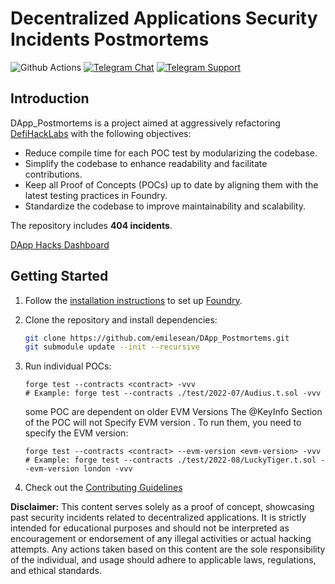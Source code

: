 # Decentralized Applications Security Incidents Postmortems

![Github Actions][workflow] [![Telegram Chat][tg-badge]][tg-url] [![Telegram Support][tg-support-badge]][tg-support-url]

[workflow]: https://img.shields.io/github/actions/workflow/status/emilesean/DApp_Postmortems/actions.yml
[tg-badge]: https://img.shields.io/endpoint?color=neon&logo=telegram&label=chat&style=flat-square&url=https%3A%2F%2Ftg.sumanjay.workers.dev%2FDApp_Postmortems
[tg-url]: https://t.me/DApp_Postmortems
[tg-support-badge]: https://img.shields.io/endpoint?color=neon&logo=telegram&label=support&style=flat-square&url=https%3A%2F%2Ftg.sumanjay.workers.dev%2FDApp_Postmortems
[tg-support-url]: https://t.me/DApp_Postmortems

## Introduction

DApp_Postmortems is a project aimed at aggressively refactoring [DefiHackLabs](https://github.com/SunWeb3Sec/DeFiHackLabs) with the following objectives:

- Reduce compile time for each POC test by modularizing the codebase.
- Simplify the codebase to enhance readability and facilitate contributions.
- Keep all Proof of Concepts (POCs) up to date by aligning them with the latest testing practices in Foundry.
- Standardize the codebase to improve maintainability and scalability.

The repository includes **404 incidents**.

[DApp Hacks Dashboard](https://scrawny-sumac-c62.notion.site/52b64769ce474d658e0109b7cad521cc?v=d33d0369be064263b2d44caff9b256a6)

## Getting Started

1. Follow the [installation instructions](https://book.getfoundry.sh/getting-started/installation.html) to set up [Foundry](https://github.com/foundry-rs/foundry).

2. Clone the repository and install dependencies:

   ```bash
   git clone https://github.com/emilesean/DApp_Postmortems.git
   git submodule update --init --recursive
   ```

3. Run individual POCs:

   ```
   forge test --contracts <contract> -vvv
   # Example: forge test --contracts ./test/2022-07/Audius.t.sol -vvv
   ```

   some POC are dependent on older EVM Versions The @KeyInfo Section of the POC will not Specify EVM version . To run them, you need to specify the EVM version:

   ```
   forge test --contracts <contract> --evm-version <evm-version> -vvv
   # Example: forge test --contracts ./test/2022-08/LuckyTiger.t.sol --evm-version london -vvv
   ```

4. Check out the [Contributing Guidelines](https://github.com/emilesean/DApp_Postmortems/blob/main/CONTRIBUTING.md)

**Disclaimer:** This content serves solely as a proof of concept, showcasing past security incidents related to decentralized applications. It is strictly intended for educational purposes and should not be interpreted as encouragement or endorsement of any illegal activities or actual hacking attempts. Any actions taken based on this content are the sole responsibility of the individual, and usage should adhere to applicable laws, regulations, and ethical standards.
